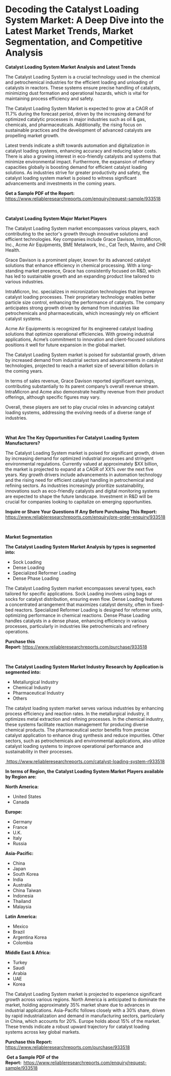 <p><h1>Decoding the Catalyst Loading System Market: A Deep Dive into the Latest Market Trends, Market Segmentation, and Competitive Analysis</h1></p><p><strong>Catalyst Loading System Market Analysis and Latest Trends</strong></p>
<p><p>The Catalyst Loading System is a crucial technology used in the chemical and petrochemical industries for the efficient loading and unloading of catalysts in reactors. These systems ensure precise handling of catalysts, minimizing dust formation and operational hazards, which is vital for maintaining process efficiency and safety. </p><p>The Catalyst Loading System Market is expected to grow at a CAGR of 11.7% during the forecast period, driven by the increasing demand for optimized catalytic processes in major industries such as oil & gas, chemicals, and pharmaceuticals. Additionally, the rising focus on sustainable practices and the development of advanced catalysts are propelling market growth. </p><p>Latest trends indicate a shift towards automation and digitalization in catalyst loading systems, enhancing accuracy and reducing labor costs. There is also a growing interest in eco-friendly catalysts and systems that minimize environmental impact. Furthermore, the expansion of refinery capacities globally is boosting demand for efficient catalyst loading solutions. As industries strive for greater productivity and safety, the catalyst loading system market is poised to witness significant advancements and investments in the coming years.</p></p>
<p><strong>Get a Sample PDF of the Report:&nbsp;</strong> <a href="https://www.reliableresearchreports.com/enquiry/request-sample/933518?utm_campaign=3006&utm_medium=2&utm_source=Github&utm_content=ia&utm_term=18042025&utm_id=catalyst-loading-system">https://www.reliableresearchreports.com/enquiry/request-sample/933518</a></p>
<p>&nbsp;</p>
<p><strong>Catalyst Loading System Major Market Players</strong></p>
<p><p>The Catalyst Loading System market encompasses various players, each contributing to the sector's growth through innovative solutions and efficient technologies. Key companies include Grace Davison, IntraMicron, Inc., Acme Air Equipments, BME Metalwork, Inc., Cat Tech, Maviro, and CHR Health.</p><p>Grace Davison is a prominent player, known for its advanced catalyst solutions that enhance efficiency in chemical processing. With a long-standing market presence, Grace has consistently focused on R&D, which has led to sustainable growth and an expanding product line tailored to various industries.</p><p>IntraMicron, Inc. specializes in micronization technologies that improve catalyst loading processes. Their proprietary technology enables better particle size control, enhancing the performance of catalysts. The company anticipates strong growth driven by demand from industries like petrochemicals and pharmaceuticals, which increasingly rely on efficient catalyst systems.</p><p>Acme Air Equipments is recognized for its engineered catalyst loading solutions that optimize operational efficiencies. With growing industrial applications, Acme’s commitment to innovation and client-focused solutions positions it well for future expansion in the global market.</p><p>The Catalyst Loading System market is poised for substantial growth, driven by increased demand from industrial sectors and advancements in catalyst technologies, projected to reach a market size of several billion dollars in the coming years.</p><p>In terms of sales revenue, Grace Davison reported significant earnings, contributing substantially to its parent company’s overall revenue stream. IntraMicron and Acme also demonstrate healthy revenue from their product offerings, although specific figures may vary.</p><p>Overall, these players are set to play crucial roles in advancing catalyst loading systems, addressing the evolving needs of a diverse range of industries.</p></p>
<p>&nbsp;</p>
<p><strong>What Are The Key Opportunities For Catalyst Loading System Manufacturers?</strong></p>
<p><p>The Catalyst Loading System market is poised for significant growth, driven by increasing demand for optimized industrial processes and stringent environmental regulations. Currently valued at approximately $XX billion, the market is projected to expand at a CAGR of XX% over the next five years. Key growth drivers include advancements in automation technology and the rising need for efficient catalyst handling in petrochemical and refining sectors. As industries increasingly prioritize sustainability, innovations such as eco-friendly catalysts and digital monitoring systems are expected to shape the future landscape. Investment in R&D will be crucial for companies looking to capitalize on emerging opportunities.</p></p>
<p><strong>Inquire or Share Your Questions If Any Before Purchasing This Report:</strong> <a href="https://www.reliableresearchreports.com/enquiry/pre-order-enquiry/933518?utm_campaign=3006&utm_medium=2&utm_source=Github&utm_content=ia&utm_term=18042025&utm_id=catalyst-loading-system">https://www.reliableresearchreports.com/enquiry/pre-order-enquiry/933518</a></p>
<p>&nbsp;</p>
<p><strong>Market Segmentation</strong></p>
<p><strong>The Catalyst Loading System Market Analysis by types is segmented into:</strong></p>
<p><ul><li>Sock Loading</li><li>Dense Loading</li><li>Specialized Reformer Loading</li><li>Dense Phase Loading</li></ul></p>
<p><p>The Catalyst Loading System market encompasses several types, each tailored for specific applications. Sock Loading involves using bags or socks for catalyst distribution, ensuring even flow. Dense Loading features a concentrated arrangement that maximizes catalyst density, often in fixed-bed reactors. Specialized Reformer Loading is designed for reformer units, optimizing performance in chemical reactions. Dense Phase Loading handles catalysts in a dense phase, enhancing efficiency in various processes, particularly in industries like petrochemicals and refinery operations.</p></p>
<p><strong>Purchase this Report:&nbsp;</strong><a href="https://www.reliableresearchreports.com/purchase/933518?utm_campaign=3006&utm_medium=2&utm_source=Github&utm_content=ia&utm_term=18042025&utm_id=catalyst-loading-system">https://www.reliableresearchreports.com/purchase/933518</a></p>
<p>&nbsp;</p>
<p><strong>The Catalyst Loading System Market Industry Research by Application is segmented into:</strong></p>
<p><ul><li>Metallurgical Industry</li><li>Chemical Industry</li><li>Pharmaceutical Industry</li><li>Others</li></ul></p>
<p><p>The catalyst loading system market serves various industries by enhancing process efficiency and reaction rates. In the metallurgical industry, it optimizes metal extraction and refining processes. In the chemical industry, these systems facilitate reaction management for producing diverse chemical products. The pharmaceutical sector benefits from precise catalyst application to enhance drug synthesis and reduce impurities. Other sectors, such as petrochemicals and environmental applications, also utilize catalyst loading systems to improve operational performance and sustainability in their processes.</p></p>
<p><a href="https://www.reliableresearchreports.com/catalyst-loading-system-r933518?utm_campaign=3006&utm_medium=2&utm_source=Github&utm_content=ia&utm_term=18042025&utm_id=catalyst-loading-system">&nbsp;https://www.reliableresearchreports.com/catalyst-loading-system-r933518</a></p>
<p><strong>In terms of Region, the Catalyst Loading System Market Players available by Region are:</strong></p>
<p>
    <p> <strong> North America: </strong>
        <ul>
            <li>United States</li>
            <li>Canada</li>
        </ul>
        </p> 
    <p> <strong> Europe: </strong>
        <ul>
            <li>Germany</li>
            <li>France</li>
            <li>U.K.</li>
            <li>Italy</li>
            <li>Russia</li>
        </ul>
        </p> 
    <p> <strong> Asia-Pacific: </strong>
        <ul>
            <li>China</li>
            <li>Japan</li>
            <li>South Korea</li>
            <li>India</li>
            <li>Australia</li>
            <li>China Taiwan</li>
            <li>Indonesia</li>
            <li>Thailand</li>
            <li>Malaysia</li>
        </ul>
        </p> 
    <p> <strong> Latin America: </strong>
        <ul>
            <li>Mexico</li>
            <li>Brazil</li>
            <li>Argentina Korea</li>
            <li>Colombia</li>
        </ul>
        </p> 
    <p> <strong> Middle East & Africa: </strong>
        <ul>
            <li>Turkey</li>
            <li>Saudi</li>
            <li>Arabia</li>
            <li>UAE</li>
            <li>Korea</li>
        </ul>
    </p>
    </p>
<p><p>The Catalyst Loading System market is projected to experience significant growth across various regions. North America is anticipated to dominate the market, holding approximately 35% market share due to advances in industrial applications. Asia-Pacific follows closely with a 30% share, driven by rapid industrialization and demand in manufacturing sectors, particularly in China, which accounts for 20%. Europe holds about 15% of the market. These trends indicate a robust upward trajectory for catalyst loading systems across key global markets.</p></p>
<p><strong>Purchase this Report: </strong><a href="https://www.reliableresearchreports.com/purchase/933518?utm_campaign=3006&utm_medium=2&utm_source=Github&utm_content=ia&utm_term=18042025&utm_id=catalyst-loading-system">https://www.reliableresearchreports.com/purchase/933518</a></p>
<p>&nbsp;<strong>Get a Sample PDF of the Report:&nbsp;&nbsp;</strong><a href="https://www.reliableresearchreports.com/enquiry/request-sample/933518?utm_campaign=3006&utm_medium=2&utm_source=Github&utm_content=ia&utm_term=18042025&utm_id=catalyst-loading-system">https://www.reliableresearchreports.com/enquiry/request-sample/933518</a></p>
<p><strong></strong></p>
<p><p></p><p></p><p></p></p>